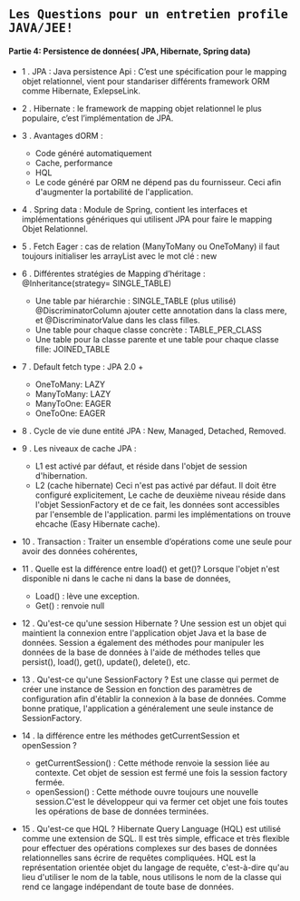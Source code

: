 ## <samp>Les Questions pour un entretien profile JAVA/JEE!</samp>

#### Partie 4: Persistence de données( JPA, Hibernate, Spring data)

- 1 .	JPA : Java persistence Api : C’est une spécification pour le mapping objet relationnel, vient pour standariser différents framework ORM comme Hibernate, ExlepseLink.

- 2 .	Hibernate : le framework de mapping objet relationnel le plus populaire, c’est l’implémentation de JPA.

- 3 .	Avantages dORM :
  *  Code généré automatiquement
  *  Cache, performance
  *  HQL
  *  Le code généré par ORM ne dépend pas du fournisseur. Ceci afin d'augmenter la portabilité de l'application.

- 4 .	Spring data : Module de Spring, contient les interfaces et implémentations génériques qui utilisent JPA pour faire le mapping Objet Relationnel.

- 5 .	Fetch Eager : cas de relation (ManyToMany ou OneToMany) il faut toujours initialiser les arrayList avec le mot clé : new 

- 6 .	Différentes stratégies de Mapping d’héritage : @Inheritance(strategy= SINGLE_TABLE)
  *  Une table par hiérarchie : SINGLE_TABLE  (plus utilisé) 
 		 @DiscriminatorColumn ajouter cette annotation dans la class mere, et @DiscriminatorValue dans les class filles.
  *  Une table pour chaque classe concrète : TABLE_PER_CLASS
  *  Une table pour la classe parente et une table pour chaque classe fille: JOINED_TABLE

- 7 .	Default fetch type : JPA 2.0 +
  *  OneToMany: LAZY
  *  ManyToMany: LAZY
  *  ManyToOne: EAGER
  *  OneToOne: EAGER

- 8 .	Cycle de vie dune entité JPA : New, Managed, Detached, Removed.

- 9 .	Les niveaux de cache JPA : 
  *  L1 est activé par défaut, et réside dans l'objet de session d'hibernation. 
  *  L2 (cache hibernate) Ceci n'est pas activé par défaut. Il doit être configuré explicitement, Le cache de deuxième niveau réside dans l'objet SessionFactory et de ce fait, les données sont accessibles par l'ensemble de l'application. parmi les implémentations on trouve ehcache (Easy Hibernate cache).

- 10 .	Transaction : Traiter un ensemble d’opérations come une seule pour avoir des données cohérentes,

- 11 .	Quelle est la différence entre load() et get()?
Lorsque l'objet n'est disponible ni dans le cache ni dans la base de données,
  *  Load() : lève une exception.
  *  Get() : renvoie null

- 12 .	Qu'est-ce qu'une session Hibernate ?
Une session est un objet qui maintient la connexion entre l'application objet Java et la base de données. Session a également des méthodes pour manipuler les données de la base de données à l'aide de méthodes telles que persist(), load(), get(), update(), delete(), etc.

- 13 .	Qu'est-ce qu'une SessionFactory ?
Est une classe qui permet de créer une instance de Session en fonction des paramètres de configuration afin d'établir la connexion à la base de données.
Comme bonne pratique, l'application a généralement une seule instance de SessionFactory. 

- 14 . la différence entre les méthodes getCurrentSession et openSession ?
  *  getCurrentSession()	: Cette méthode renvoie la session liée au contexte. Cet objet de session est fermé une fois la session factory fermée.
  *  openSession() : Cette méthode ouvre toujours une nouvelle session.C'est le développeur qui va fermer cet objet une fois toutes les opérations de base de données terminées.

- 15 . Qu'est-ce que HQL ?
Hibernate Query Language (HQL) est utilisé comme une extension de SQL. Il est très simple, efficace et très flexible pour effectuer des opérations complexes sur des bases de données relationnelles sans écrire de requêtes compliquées. HQL est la représentation orientée objet du langage de requête, c'est-à-dire qu'au lieu d'utiliser le nom de la table, nous utilisons le nom de la classe qui rend ce langage indépendant de toute base de données.
